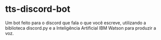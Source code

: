 # tts-discord-bot
Um bot feito para o discord que fala o que você escreve, utilizando a biblioteca discord.py e a Inteligência Artificial IBM Watson para produzir a voz.
